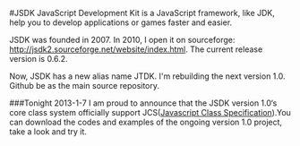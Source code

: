 #JSDK JavaScript Development Kit
is a JavaScript framework, like JDK, help you to develop applications or games faster and easier. 

JSDK was founded in 2007. In 2010, I open it on sourceforge: http://jsdk2.sourceforge.net/website/index.html. The current release version is 0.6.2.

Now, JSDK has a new alias name JTDK. I'm rebuilding the next version 1.0. Github be as the main source repository.

###Tonight 2013-1-7
I am proud to announce that the JSDK version 1.0‘s core class system officially support JCS([Javascript Class Specification](https://github.com/fch415/jtdk/blob/master/jcs_en.md)).You can download the codes and examples of the ongoing version 1.0 project, take a look and try it.

